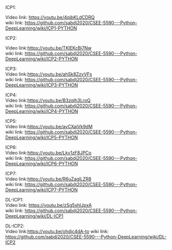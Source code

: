 ICP1: 

Video link: https://youtu.be/4qjbKLdCDRQ  <BR>
wiki link: https://github.com/sabdj2020/CSEE-5590---Python-DeepLearning/wiki/ICP1-PYTHON
  
ICP2: 

Video link:https://youtu.be/TKlEKcBi7Nw <BR>
wiki link: https://github.com/sabdj2020/CSEE-5590---Python-DeepLearning/wiki/ICP2-PYTHON
  
ICP3:<BR>
Video link:https://youtu.be/ahSk8ZzvVFs <BR>
wiki link: https://github.com/sabdj2020/CSEE-5590---Python-DeepLearning/wiki/ICP3-PYTHON
  
ICP4:<BR>
Video link:https://youtu.be/B3zqIh3LroQ <BR>
wiki link: https://github.com/sabdj2020/CSEE-5590---Python-DeepLearning/wiki/ICP4-PYTHON


ICP5:<BR>
Video link:https://youtu.be/avCXaiVk9dM <BR>
wiki link: https://github.com/sabdj2020/CSEE-5590---Python-DeepLearning/wiki/ICP5-PYTHON
  
ICP6:<BR>
Video link:https://youtu.be/Lkv1zF8JPCo <BR>
wiki link: https://github.com/sabdj2020/CSEE-5590---Python-DeepLearning/wiki/ICP6-PYTHON


ICP7:<BR>
Video link:https://youtu.be/R6uZaglLZR8 <BR>
wiki link: https://github.com/sabdj2020/CSEE-5590---Python-DeepLearning/wiki/ICP7-PYTHON
  
DL-ICP1:<BR>
Video link: https://youtu.be/zSg5xhlJpxA <BR>
wiki link: https://github.com/sabdj2020/CSEE-5590---Python-DeepLearning/wiki/DL-ICP1
  
  
DL-ICP2:<BR>
Video link:https://youtu.be/ohdjc4dA-to
wiki link: https://github.com/sabdj2020/CSEE-5590---Python-DeepLearning/wiki/DL-ICP2
 





